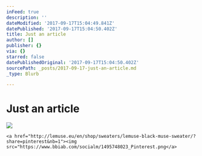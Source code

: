 ```yaml
---
inFeed: true
description: ''
dateModified: '2017-09-17T15:04:49.841Z'
datePublished: '2017-09-17T15:04:50.402Z'
title: Just an article
author: []
publisher: {}
via: {}
starred: false
datePublishedOriginal: '2017-09-17T15:04:50.402Z'
sourcePath: _posts/2017-09-17-just-an-article.md
_type: Blurb

---
```

# Just an article
![](https://the-grid-user-content.s3-us-west-2.amazonaws.com/e0261adb-1663-423e-90af-a77dfbc2a12e.png)

    <a href="http://lemuse.eu/en/shop/sweaters/lemuse-black-muse-sweater/?share=pinterest&nb=1"><img src="https://www.bbiab.com/socialm/1495748023_Pinterest.png</a>